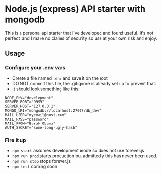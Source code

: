 # Node.js (express) API starter with mongodb

This is a personal api starter that I've developed and found useful. It's not perfect, and I make no claims of security so use at your own risk and enjoy.

## **Usage**

### Configure your .env vars
- Create a file named   `.env`  and save it on the root
- DO NOT commit this file, the .gitignore is already set up to prevent that.
- It should look something like this:  
```
NODE_ENV="development"
SERVER_PORT="9999"
SERVER_HOST="127.0.0.1"
MONGO_URI="mongodb://localhost:27017/db_dev"
MAIL_USER="myemail@host.com"
MAIL_PASS="password"
MAIL_FROM="Barak Obama"
AUTH_SECRET="some-long-ugly-hash"
```

### Fire it up
- `npm start` assumes development mode so does not use forever.js
- `npm run prod` starts production but admittedly this has never been used.
- `npm run stop` stops forever.js
- `npm test` coming soon
